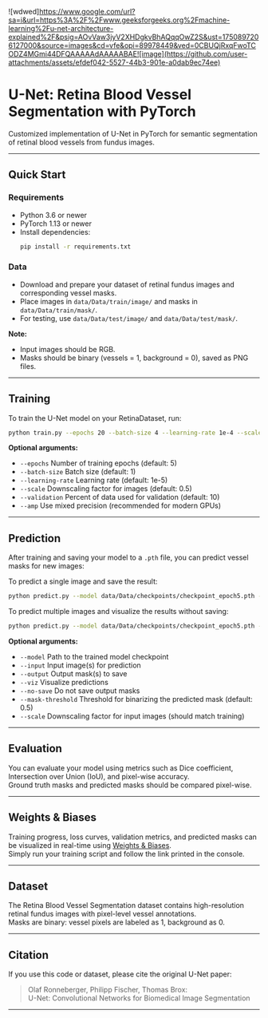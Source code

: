![wdwed]https://www.google.com/url?sa=i&url=https%3A%2F%2Fwww.geeksforgeeks.org%2Fmachine-learning%2Fu-net-architecture-explained%2F&psig=AOvVaw3jyV2XHDgkvBhAQqqOwZ2S&ust=1750897206127000&source=images&cd=vfe&opi=89978449&ved=0CBUQjRxqFwoTCODZ4MGmi44DFQAAAAAdAAAAABAE![image](https://github.com/user-attachments/assets/efdef042-5527-44b3-901e-a0dab9ec74ee)


# U-Net: Retina Blood Vessel Segmentation with PyTorch

Customized implementation of U-Net in PyTorch for semantic segmentation of retinal blood vessels from fundus images.

---

## Quick Start

### Requirements

- Python 3.6 or newer
- PyTorch 1.13 or newer
- Install dependencies:
  ```bash
  pip install -r requirements.txt
  ```

### Data

- Download and prepare your dataset of retinal fundus images and corresponding vessel masks.
- Place images in `data/Data/train/image/` and masks in `data/Data/train/mask/`.
- For testing, use `data/Data/test/image/` and `data/Data/test/mask/`.

**Note:**  
- Input images should be RGB.
- Masks should be binary (vessels = 1, background = 0), saved as PNG files.

---

## Training

To train the U-Net model on your RetinaDataset, run:

```bash
python train.py --epochs 20 --batch-size 4 --learning-rate 1e-4 --scale 1.0
```

**Optional arguments:**
- `--epochs` Number of training epochs (default: 5)
- `--batch-size` Batch size (default: 1)
- `--learning-rate` Learning rate (default: 1e-5)
- `--scale` Downscaling factor for images (default: 0.5)
- `--validation` Percent of data used for validation (default: 10)
- `--amp` Use mixed precision (recommended for modern GPUs)

---

## Prediction

After training and saving your model to a `.pth` file, you can predict vessel masks for new images:

To predict a single image and save the result:
```bash
python predict.py --model data/Data/checkpoints/checkpoint_epoch5.pth -i data/Data/test/image/1.png -o data/Data/test/mask/1_pred.png
```

To predict multiple images and visualize the results without saving:
```bash
python predict.py --model data/Data/checkpoints/checkpoint_epoch5.pth -i data/Data/test/image/1.png data/Data/test/image/2.png --viz --no-save
```

**Optional arguments:**
- `--model` Path to the trained model checkpoint
- `--input` Input image(s) for prediction
- `--output` Output mask(s) to save
- `--viz` Visualize predictions
- `--no-save` Do not save output masks
- `--mask-threshold` Threshold for binarizing the predicted mask (default: 0.5)
- `--scale` Downscaling factor for input images (should match training)

---

## Evaluation

You can evaluate your model using metrics such as Dice coefficient, Intersection over Union (IoU), and pixel-wise accuracy.  
Ground truth masks and predicted masks should be compared pixel-wise.

---

## Weights & Biases

Training progress, loss curves, validation metrics, and predicted masks can be visualized in real-time using [Weights & Biases](https://wandb.ai/).  
Simply run your training script and follow the link printed in the console.

---

## Dataset

The Retina Blood Vessel Segmentation dataset contains high-resolution retinal fundus images with pixel-level vessel annotations.  
Masks are binary: vessel pixels are labeled as 1, background as 0.

---

## Citation

If you use this code or dataset, please cite the original U-Net paper:

> Olaf Ronneberger, Philipp Fischer, Thomas Brox:  
> U-Net: Convolutional Networks for Biomedical Image Segmentation

---
